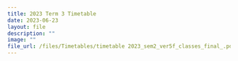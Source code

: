 ```yaml
---
title: 2023 Term 3 Timetable
date: 2023-06-23
layout: file
description: ""
image: ""
file_url: /files/Timetables/timetable 2023_sem2_ver5f_classes_final_.pdf
---
```

